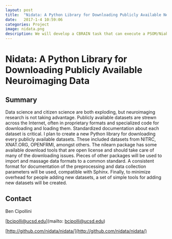 ```yaml
---
layout: post
title:  "Nidata: A Python Library for Downloading Publicly Available Neuroimaging Data"
date:   2017-1-4 10:59:06
categories: Project
image: nidata.png
description: We will develop a CBRAIN task that can execute a PSOM/Niak pipeline.
---
```

# Nidata: A Python Library for Downloading Publicly Available Neuroimaging Data

## Summary
Data science and citizen science are both exploding, but neuroimaging research is not taking advantage. Publicly available datasets are strewn across the Internet, often in proprietary formats and specialized code for downloading and loading them. Standardized documentation about each dataset is critical.
I plan to create a new Python library for downloading every publicly available datasets. These included datasets from NITRC, XNAT.ORG, OPENFRMI, amongst others.
The nilearn package has some available download tools that are open license and should take care of many of the downloading issues. Pieces of other packages will be used to import and massage data formats to a common standard. A consistent format for documentation of the preprocessing and data collection parameters will be used, compatible with Sphinx.
Finally, to minimize overhead for people adding new datasets, a set of simple tools for adding new datasets will be created.

## Contact
Ben Cipollini

[bcipolli@ucsd.edu](mailto: bcipolli@ucsd.edu)

[http://github.com/nidata/nidata/](http://github.com/nidata/nidata/)
